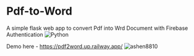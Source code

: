 # Pdf-to-Word
A simple flask web app to convert Pdf into Wrd Document with Firebase Authentication
![Python](https://img.shields.io/badge/-Python-000?&logo=Python)


Demo here - https://pdf2word.up.railway.app/
<img src="https://komarev.com/ghpvc/?username=ashen8810&label=Profile%20views&color=0e75b6&style=flat" alt="ashen8810" /> </p>
